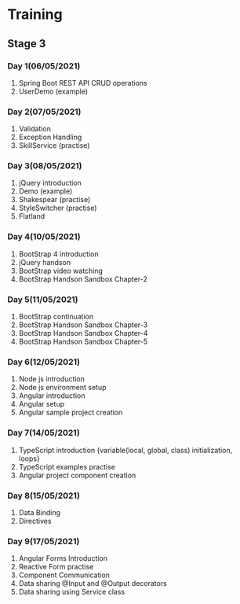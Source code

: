 # Training

## Stage 3

### Day 1(06/05/2021)
1) Spring Boot REST API CRUD operations
2) UserDemo (example)

### Day 2(07/05/2021)

1) Validation
2) Exception Handling
3) SkillService (practise)

### Day 3(08/05/2021)

1) jQuery introduction
2) Demo (example)
3) Shakespear (practise)
4) StyleSwitcher (practise)
5) Flatland

### Day 4(10/05/2021)

1) BootStrap 4 introduction
2) jQuery handson
3) BootStrap video watching
4) BootStrap Handson Sandbox Chapter-2

### Day 5(11/05/2021)

1) BootStrap continuation
2) BootStrap Handson Sandbox Chapter-3
3) BootStrap Handson Sandbox Chapter-4
4) BootStrap Handson Sandbox Chapter-5

### Day 6(12/05/2021)

1) Node js introduction
2) Node js environment setup
3) Angular introduction
4) Angular setup
5) Angular sample project creation

### Day 7(14/05/2021)

1) TypeScript introduction {variable(local, global, class) initialization, loops}
2) TypeScript examples practise
3) Angular project component creation

### Day 8(15/05/2021)

1) Data Binding 
2) Directives

### Day 9(17/05/2021)

1) Angular Forms Introduction
2) Reactive Form practise
3) Component Communication
4) Data sharing @Input and @Output decorators
5) Data sharing using Service class
